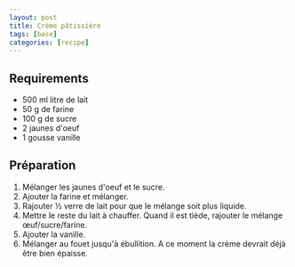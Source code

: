 ```yaml
---
layout: post
title: Crème pâtissière
tags: [base]
categories: [recipe]
---
```


## Requirements

- 500 ml litre de lait
- 50 g de farine
- 100 g de sucre
- 2 jaunes d'oeuf
- 1 gousse vanille

## Préparation

1.  Mélanger les jaunes d'oeuf et le sucre.
1.  Ajouter la farine et mélanger.
1.  Rajouter ½ verre de lait pour que le mélange soit plus liquide.
1.  Mettre le reste du lait à chauffer. Quand il est tiède, rajouter le mélange œuf/sucre/farine.
1.  Ajouter la vanille.
1.  Mélanger au fouet jusqu'à ébullition. A ce moment la crème devrait déjà être bien épaisse.
